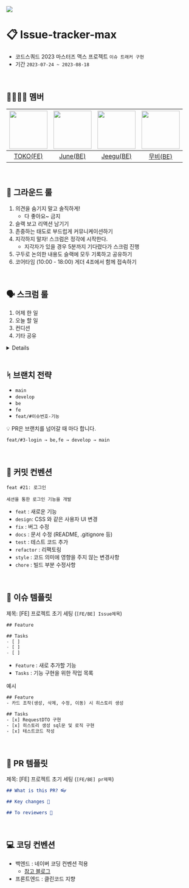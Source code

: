 ![](https://img.shields.io/badge/Last_Upadate-2023--07--28-blue)
# 📋 Issue-tracker-max
- 코드스쿼드 2023 마스터즈 맥스 프로젝트 `이슈 트래커 구현`
- 기간 `2023-07-24 ~ 2023-08-18`

<br>

## 👨‍👩‍👦‍👦 멤버
 | <img src="https://avatars.githubusercontent.com/u/101464713?v=4" width="100px" /> | <img src="https://avatars.githubusercontent.com/u/75569293?v=4" width="100px" /> | <img src="https://avatars.githubusercontent.com/u/107015624?v=4" width="100px" /> | <img src="https://avatars.githubusercontent.com/u/98851575?v=4" width="100px" /> |
| :---: | :---: | :---: | :---: |
| [TOKO(FE)](https://github.com/aaaz425) | [June(BE)](https://github.com/JJONSOO) | [Jeegu(BE)](https://github.com/Ojeegu) | [무비(BE)](https://github.com/yhpark95) |

<br>

## 🤝 그라운드 룰
1. 의견을 숨기지 말고 솔직하게!
    - 다 좋아요~ 금지
2. 슬랙 보고 리액션 남기기
3. 존중하는 태도로 부드럽게 커뮤니케이션하기
4. 지각하지 말자! 스크럼은 정각에 시작한다.
    - 지각자가 있을 경우 5분까지 기다렸다가 스크럼 진행
5. 구두로 논의한 내용도 슬랙에 모두 기록하고 공유하기
6. 코어타임 (10:00 - 18:00) 게더 4조에서 함께 접속하기

<br>

## 🗣 스크럼 룰
1. 어제 한 일
2. 오늘 할 일
3. 컨디션
4. 기타 공유
<details>
<summary>Details</summary>
<div markdown="1">

1. 어제 한  일: 어제 무엇을 했는지 간단하게 공유. <br>
ex) 어제 계획했던대로, 검색창과 서버를 연결해서 자동완성 기능을 구현했다. <br>
어제 계획했던 사이드바의 메인메뉴와 서브메뉴간의 이동을 ㅇㅇ문제 때문에 아직 구현하지 못했다.

2. 오늘 할 일: 작고 구체적인 오늘의 목표/계획 공유. <br>
ex) 점심시간 전까지 Promise에 대해서 공부하고 내용을 기록하기. <br>
코어타임 마무리 전까지 사이드바의 메인메뉴와 서브메뉴간의 이동을 구현하고 커밋 올리기. 1시간 동안 딤처리 로직을 리팩토링 하기.

3. 컨디션 <br>
ex) 오늘은 잠을 푹 자서 8점이요.

4. 기타 공유 <br>
ex) 이부분이 도무지 이해가 안가고 해결이 안되고 있는데 도와주실 분 있나요?

</div>
</details>

<br>

## ᛋ 브랜치 전략
- `main`
- `develop`
- `be`
- `fe`
- `feat/#이슈번호-기능`

💡 PR은 브랜치를 넘어갈 때 마다 합니다.
```
feat/#3-login → be,fe → develop → main
```

<br>

## 💬 커밋 컨벤션
```
feat #21: 로그인

세션을 통한 로그인 기능을 개발
```
- `feat` : 새로운 기능
- `design`: CSS 와 같은 사용자 UI 변경
- `fix` : 버그 수정
- `docs` : 문서 수정 (README, .gitignore 등)
- `test` : 테스트 코드 추가
- `refactor` : 리팩토링
- `style` : 코드 의미에 영향을 주지 않는 변경사항
- `chore` : 빌드 부분 수정사항

<br>

## 💬 이슈 템플릿
제목: [FE] 프로젝트 초기 세팅 (`[FE/BE] Issue제목`)

```jsx
## Feature 

## Tasks
- [ ]
- [ ]
- [ ]
```

- `Feature` : 새로 추가할 기능
- `Tasks` : 기능 구현을 위한 작업 목록

예시

```html
## Feature
- 카드 조작(생성, 삭제, 수정, 이동) 시 히스토리 생성

## Tasks
- [x] RequestDTO 구현
- [x] 히스토리 생성 sql문 및 로직 구현
- [x] 테스트코드 작성
```

<br>

## 💬 PR 템플릿
제목: [FE] 프로젝트 초기 세팅 (`[FE/BE] pr제목`)
```markdown
## What is this PR? 👓

## Key changes 🔑

## To reviewers 👋
```

<br>

## 💻 코딩 컨벤션
- 백엔드 : 네이버 코딩 컨벤션 적용
  - [참고 블로그](https://bestinu.tistory.com/64)
- 프론트엔드 : 클린코드 지향
